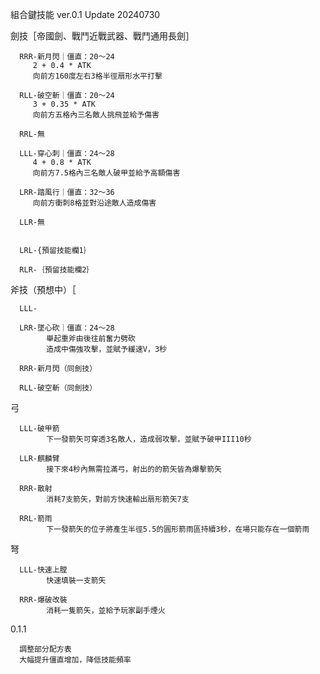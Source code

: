 組合鍵技能
ver.0.1
Update 20240730




劍技［帝國劍、戰鬥近戰武器、戰鬥通用長劍］

      RRR-新月閃｜僵直：20～24
         2 + 0.4 * ATK
         向前方160度左右3格半徑扇形水平打擊
      
      RLL-破空斬｜僵直：20～24
         3 + 0.35 * ATK
         向前方五格內三名敵人挑飛並給予傷害

      RRL-無
      
      LLL-穿心刺｜僵直：24～28
         4 + 0.8 * ATK
         向前方7.5格內三名敵人破甲並給予高額傷害
      
      LRR-踏風行｜僵直：32～36
         向前方衝刺8格並對沿途敵人造成傷害

      LLR-無
         

      LRL-{預留技能欄1｝

      RLR-｛預留技能欄2｝


斧技（預想中）［

      LLL-

      LRR-墜心砍｜僵直：24～28
            舉起重斧由後往前奮力劈砍
            造成中傷強攻擊，並賦予緩速V，3秒

      RRR-新月閃（同劍技）

      RLL-破空斬（同劍技）


弓

      LLL-破甲箭
            下一發箭矢可穿透3名敵人，造成弱攻擊，並賦予破甲III10秒

      LLR-麒麟臂
            接下來4秒內無需拉滿弓，射出的的箭矢皆為爆擊箭矢
      
      RRR-散射
            消耗7支箭矢，對前方快速輸出扇形箭矢7支

      RRL-箭雨
            下一發箭矢的位子將產生半徑5.5的圓形箭雨區持續3秒，在場只能存在一個箭雨

弩

      LLL-快速上膛
            快速填裝一支箭矢

      RRR-爆破改裝
            消耗一隻箭矢，並給予玩家副手煙火

0.1.1
      
      調整部分配方表
      大幅提升僵直增加，降低技能頻率